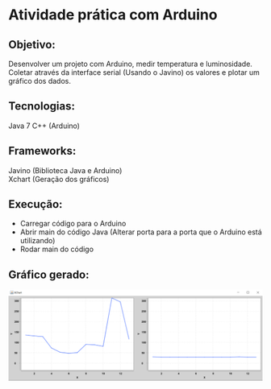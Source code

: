 # Atividade prática com Arduino

## Objetivo:  
Desenvolver um projeto com Arduino, medir temperatura e luminosidade. Coletar através da interface serial (Usando o Javino) os valores e plotar um gráfico dos dados.

## Tecnologias:  
Java  7
C++ (Arduino)  

## Frameworks:  
Javino (Biblioteca Java e Arduino)  
Xchart (Geração dos gráficos)  

## Execução:  
* Carregar código para o Arduino
* Abrir main do código Java (Alterar porta para a porta que o Arduino está utilizando)
* Rodar main do código

## Gráfico gerado:  
![Gráfico com dados coletados](Graph.png)